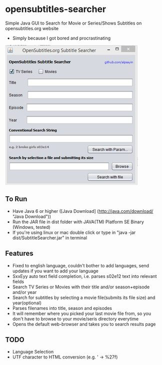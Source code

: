 # opensubtitles-searcher

Simple Java GUI to Search for Movie or Series/Shows Subtitles on opensubtitles.org website
+ Simply because I got bored and procrastinating

![GUI Screenshot](https://github.com/alpsayin/opensubtitles-searcher/blob/master/Screenshot_1.png?raw=true "GUI Screenshot")

To Run
-------
+ Have Java 6 or higher ([Java Download] (http://java.com/download/ "Java Download"))
+ Run the JAR file in dist folder with JAVA(TM) Platform SE Binary (Windows, tested)
+ If you're using linux or mac double click or type in "java -jar dist/SubtitleSearcher.jar" in terminal

Features
--------
+ Fixed to english language, couldn't bother to add languages, send updates if you want to add your language
+ SxxEyy auto text field completion, i.e. parses s02e12 text into relevant fields
+ Search TV Series or Movies with their title and/or season+episode and/or year
+ Search for subtitles by selecting a movie file(submits its file size) and year(optional)
+ Parses filenames into title, season and episodes
+ It will remember where you picked your last movie file from, so you don't have to browse to your movie/seris directory everytime
+ Opens the default web-browser and takes you to search results page

TODO
----
+ Language Selection
+ UTF character to HTML conversion (e.g. ' -> %27f)
